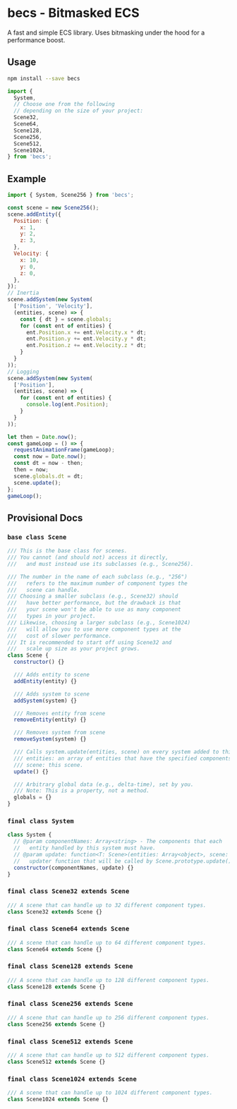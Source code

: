 # becs - Bitmasked ECS
A fast and simple ECS library.
Uses bitmasking under the hood for a performance boost.

## Usage
```bash
npm install --save becs
```
```javascript
import {
  System,
  // Choose one from the following
  // depending on the size of your project:
  Scene32,
  Scene64,
  Scene128,
  Scene256,
  Scene512,
  Scene1024,
} from 'becs';
```

## Example
```javascript
import { System, Scene256 } from 'becs';

const scene = new Scene256();
scene.addEntity({
  Position: {
    x: 1,
    y: 2,
    z: 3,
  },
  Velocity: {
    x: 10,
    y: 0,
    z: 0,
  },
});
// Inertia
scene.addSystem(new System(
  ['Position', 'Velocity'],
  (entities, scene) => {
    const { dt } = scene.globals;
    for (const ent of entities) {
      ent.Position.x += ent.Velocity.x * dt;
      ent.Position.y += ent.Velocity.y * dt;
      ent.Position.z += ent.Velocity.z * dt;
    }
  }
));
// Logging
scene.addSystem(new System(
  ['Position'],
  (entities, scene) => {
    for (const ent of entities) {
      console.log(ent.Position);
    }
  }
));

let then = Date.now();
const gameLoop = () => {
  requestAnimationFrame(gameLoop);
  const now = Date.now();
  const dt = now - then;
  then = now;
  scene.globals.dt = dt;
  scene.update();
};
gameLoop();
```

## Provisional Docs
### `base class Scene`
```js
/// This is the base class for scenes.
/// You cannot (and should not) access it directly,
///   and must instead use its subclasses (e.g., Scene256).

/// The number in the name of each subclass (e.g., "256")
///   refers to the maximum number of component types the
///   scene can handle.
/// Choosing a smaller subclass (e.g., Scene32) should
///   have better performance, but the drawback is that
///   your scene won't be able to use as many component
///   types in your project.
/// Likewise, choosing a larger subclass (e.g., Scene1024)
///   will allow you to use more component types at the
///   cost of slower performance.
/// It is recommended to start off using Scene32 and
///   scale up size as your project grows.
class Scene {
  constructor() {}

  /// Adds entity to scene
  addEntity(entity) {}

  /// Adds system to scene
  addSystem(system) {}

  /// Removes entity from scene
  removeEntity(entity) {}

  /// Removes system from scene
  removeSystem(system) {}

  /// Calls system.update(entities, scene) on every system added to this scene.
  /// entities: an array of entities that have the specified components.
  /// scene: this scene.
  update() {}

  /// Arbitrary global data (e.g., delta-time), set by you.
  /// Note: This is a property, not a method.
  globals = {}
}
```

### `final class System`
```js
class System {
  // @param componentNames: Array<string> - The components that each
  //   entity handled by this system must have.
  // @param update: function<T: Scene>(entities: Array<object>, scene: T) - The
  //   updater function that will be called by Scene.prototype.update().
  constructor(componentNames, update) {}
}
```

### `final class Scene32 extends Scene`
```js
/// A scene that can handle up to 32 different component types.
class Scene32 extends Scene {}
```

### `final class Scene64 extends Scene`
```js
/// A scene that can handle up to 64 different component types.
class Scene64 extends Scene {}
```

### `final class Scene128 extends Scene`
```js
/// A scene that can handle up to 128 different component types.
class Scene128 extends Scene {}
```

### `final class Scene256 extends Scene`
```js
/// A scene that can handle up to 256 different component types.
class Scene256 extends Scene {}
```

### `final class Scene512 extends Scene`
```js
/// A scene that can handle up to 512 different component types.
class Scene512 extends Scene {}
```

### `final class Scene1024 extends Scene`
```js
/// A scene that can handle up to 1024 different component types.
class Scene1024 extends Scene {}
```
